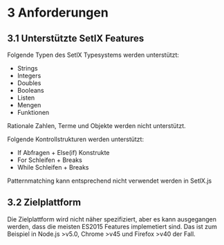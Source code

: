 # 3 Anforderungen

## 3.1 Unterstützte SetlX Features

Folgende Typen des SetlX Typesystems werden unterstützt:
- Strings
- Integers
- Doubles
- Booleans
- Listen
- Mengen
- Funktionen

Rationale Zahlen, Terme und Objekte werden nicht unterstützt.

Folgende Kontrollstrukturen werden unterstützt:
- If Abfragen + Else(if) Konstrukte
- For Schleifen + Breaks
- While Schleifen + Breaks

Patternmatching kann entsprechend nicht verwendet werden in SetlX.js

## 3.2 Zielplattform

Die Zielplattform wird nicht näher spezifiziert, aber es kann ausgegangen werden, dass die meisten ES2015 Features implemetiert sind. Das ist zum Beispiel in Node.js >v5.0, Chrome >v45 und Firefox >v40 der Fall.
